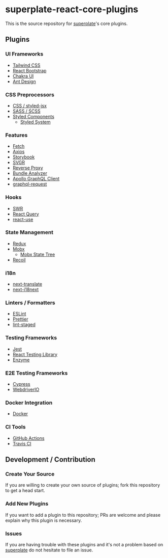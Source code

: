 # superplate-react-core-plugins

This is the source repository for [superplate](https://github.com/pankod/superplate)'s core plugins.

## Plugins

### UI Frameworks

- [Tailwind CSS](http://tailwindcss.com/)
- [React Bootstrap](https://react-bootstrap.github.io/)
- [Chakra UI](https://chakra-ui.com/docs/getting-started)
- [Ant Design](https://ant.design/)

### CSS Preprocessors

- [CSS / styled-jsx](https://github.com/vercel/styled-jsx)
- [SASS / SCSS](https://sass-lang.com/)
- [Styled Components](https://styled-components.com/)
  - [Styled System](https://styled-system.com/)

### Features

- [Fetch](https://developer.mozilla.org/en-US/docs/Web/API/Fetch_API)
- [Axios](https://github.com/axios/axios)
- [Storybook](https://storybook.js.org/)
- [SVGR](https://react-svgr.com/)
- [Reverse Proxy](https://webpack.js.org/configuration/dev-server/#devserverproxy)
- [Bundle Analyzer](https://github.com/vercel/next.js/tree/canary/packages/next-bundle-analyzer)
- [Apollo GraphQL Client](https://www.apollographql.com/docs/react/)
- [graphql-request](https://github.com/prisma-labs/graphql-request)

### Hooks

- [SWR](https://swr.vercel.app/)
- [React Query](https://react-query.tanstack.com/)
- [react-use](https://github.com/streamich/react-use)

### State Management

- [Redux](https://react-redux.js.org/)
- [Mobx](https://mobx.js.org/README.html)
  - [Mobx State Tree](https://mobx-state-tree.js.org/intro/welcome)
- [Recoil](https://recoiljs.org/)

### i18n

- [next-translate](https://github.com/vinissimus/next-translate)
- [next-i18next](https://github.com/isaachinman/next-i18next)

### Linters / Formatters

- [ESLint](https://eslint.org/)
- [Prettier](https://prettier.io/)
- [lint-staged](https://github.com/okonet/lint-staged)

### Testing Frameworks

- [Jest](https://jestjs.io/)
- [React Testing Library](https://testing-library.com/docs/react-testing-library/intro/)
- [Enzyme](https://enzymejs.github.io/enzyme/)

### E2E Testing Frameworks

- [Cypress](https://docs.cypress.io/guides/overview/why-cypress.html)
- [WebdriverIO](https://webdriver.io/docs/gettingstarted.html)

### Docker Integration

- [Docker](https://www.docker.com/get-started)

### CI Tools

- [GitHub Actions](https://docs.github.com/en/actions)
- [Travis CI](https://travis-ci.org/)

## Development / Contribution

### Create Your Source

If you are willing to create your own source of plugins; fork this repository to get a head start. 

### Add New Plugins

If you want to add a plugin to this repository; PRs are welcome and please explain why this plugin is necessary.

### Issues

If you are having trouble with these plugins and it's not a problem based on [superplate](https://github.com/pankod/superplate) do not hesitate to file an issue.